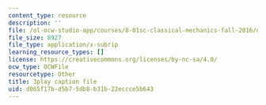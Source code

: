```yaml
---
content_type: resource
description: ''
file: /ol-ocw-studio-app/courses/8-01sc-classical-mechanics-fall-2016/d065f17bd5b75db8b31b22eccce5b643_nWaoEjE8a8M.vtt
file_size: 8927
file_type: application/x-subrip
learning_resource_types: []
license: https://creativecommons.org/licenses/by-nc-sa/4.0/
ocw_type: OCWFile
resourcetype: Other
title: 3play caption file
uid: d065f17b-d5b7-5db8-b31b-22eccce5b643
---
```

